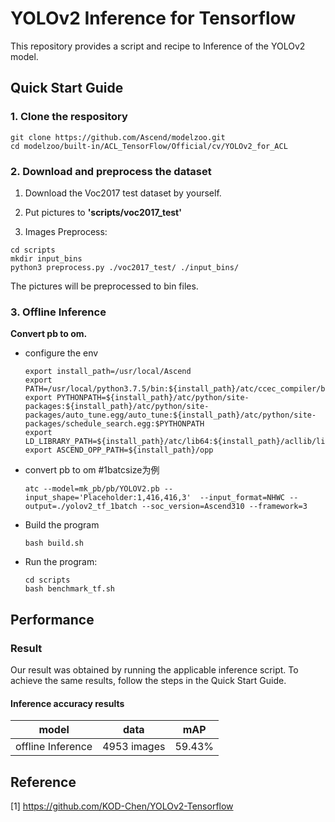 
# YOLOv2 Inference for Tensorflow 

This repository provides a script and recipe to Inference of the YOLOv2 model.

## Quick Start Guide

### 1. Clone the respository

```shell
git clone https://github.com/Ascend/modelzoo.git
cd modelzoo/built-in/ACL_TensorFlow/Official/cv/YOLOv2_for_ACL
```

### 2. Download and preprocess the dataset

1. Download the Voc2017 test dataset by yourself. 

2. Put pictures to **'scripts/voc2017_test'**

3. Images Preprocess:
```
cd scripts
mkdir input_bins
python3 preprocess.py ./voc2017_test/ ./input_bins/
```
   The pictures will be preprocessed to bin files.



### 3. Offline Inference

**Convert pb to om.**

- configure the env

  ```
  export install_path=/usr/local/Ascend
  export PATH=/usr/local/python3.7.5/bin:${install_path}/atc/ccec_compiler/bin:${install_path}/atc/bin:$PATH
  export PYTHONPATH=${install_path}/atc/python/site-packages:${install_path}/atc/python/site-packages/auto_tune.egg/auto_tune:${install_path}/atc/python/site-packages/schedule_search.egg:$PYTHONPATH
  export LD_LIBRARY_PATH=${install_path}/atc/lib64:${install_path}/acllib/lib64:$LD_LIBRARY_PATH
  export ASCEND_OPP_PATH=${install_path}/opp
  ```

- convert pb to om #1batcsize为例

  ```
  atc --model=mk_pb/pb/YOLOV2.pb --input_shape='Placeholder:1,416,416,3'  --input_format=NHWC --output=./yolov2_tf_1batch --soc_version=Ascend310 --framework=3
  ```

- Build the program

  ```
  bash build.sh
  ```

- Run the program:

  ```
  cd scripts
  bash benchmark_tf.sh
  ```

## Performance

### Result

Our result was obtained by running the applicable inference script. To achieve the same results, follow the steps in the Quick Start Guide.

#### Inference accuracy results

|       model       | **data**  |    mAP    |
| :---------------: | :-------: | :-------------: |
| offline Inference | 4953 images | 59.43% |

## Reference
[1] https://github.com/KOD-Chen/YOLOv2-Tensorflow


